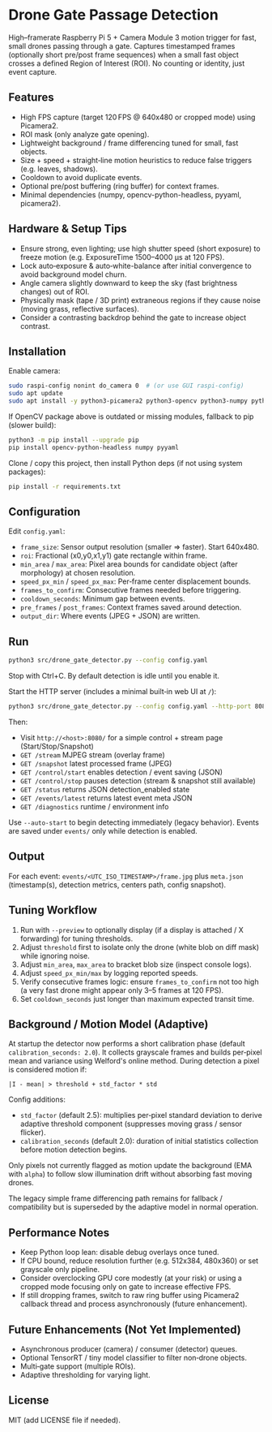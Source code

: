 Drone Gate Passage Detection
============================

High–framerate Raspberry Pi 5 + Camera Module 3 motion trigger for fast, small drones passing through a gate. Captures timestamped frames (optionally short pre/post frame sequences) when a small fast object crosses a defined Region of Interest (ROI). No counting or identity, just event capture.

## Features
* High FPS capture (target 120 FPS @ 640x480 or cropped mode) using Picamera2.
* ROI mask (only analyze gate opening).
* Lightweight background / frame differencing tuned for small, fast objects.
* Size + speed + straight‑line motion heuristics to reduce false triggers (e.g. leaves, shadows).
* Cooldown to avoid duplicate events.
* Optional pre/post buffering (ring buffer) for context frames.
* Minimal dependencies (numpy, opencv-python-headless, pyyaml, picamera2).

## Hardware & Setup Tips
* Ensure strong, even lighting; use high shutter speed (short exposure) to freeze motion (e.g. ExposureTime 1500–4000 µs at 120 FPS).
* Lock auto‑exposure & auto‑white-balance after initial convergence to avoid background model churn.
* Angle camera slightly downward to keep the sky (fast brightness changes) out of ROI.
* Physically mask (tape / 3D print) extraneous regions if they cause noise (moving grass, reflective surfaces).
* Consider a contrasting backdrop behind the gate to increase object contrast.

## Installation
Enable camera:
```bash
sudo raspi-config nonint do_camera 0  # (or use GUI raspi-config)
sudo apt update
sudo apt install -y python3-picamera2 python3-opencv python3-numpy python3-yaml
```
If OpenCV package above is outdated or missing modules, fallback to pip (slower build):
```bash
python3 -m pip install --upgrade pip
pip install opencv-python-headless numpy pyyaml
```

Clone / copy this project, then install Python deps (if not using system packages):
```bash
pip install -r requirements.txt
```

## Configuration
Edit `config.yaml`:
* `frame_size`: Sensor output resolution (smaller => faster). Start 640x480.
* `roi`: Fractional (x0,y0,x1,y1) gate rectangle within frame.
* `min_area` / `max_area`: Pixel area bounds for candidate object (after morphology) at chosen resolution.
* `speed_px_min` / `speed_px_max`: Per‑frame center displacement bounds.
* `frames_to_confirm`: Consecutive frames needed before triggering.
* `cooldown_seconds`: Minimum gap between events.
* `pre_frames` / `post_frames`: Context frames saved around detection.
* `output_dir`: Where events (JPEG + JSON) are written.

## Run
```bash
python3 src/drone_gate_detector.py --config config.yaml
```
Stop with Ctrl+C. By default detection is idle until you enable it.

Start the HTTP server (includes a minimal built‑in web UI at `/`):
```bash
python3 src/drone_gate_detector.py --config config.yaml --http-port 8080
```
Then:
* Visit `http://<host>:8080/` for a simple control + stream page (Start/Stop/Snapshot)
* `GET /stream` MJPEG stream (overlay frame)
* `GET /snapshot` latest processed frame (JPEG)
* `GET /control/start` enables detection / event saving (JSON)
* `GET /control/stop` pauses detection (stream & snapshot still available)
* `GET /status` returns JSON detection_enabled state
* `GET /events/latest` returns latest event meta JSON
* `GET /diagnostics` runtime / environment info

Use `--auto-start` to begin detecting immediately (legacy behavior).
Events are saved under `events/` only while detection is enabled.

## Output
For each event: `events/<UTC_ISO_TIMESTAMP>/frame.jpg` plus `meta.json` (timestamp(s), detection metrics, centers path, config snapshot).

## Tuning Workflow
1. Run with `--preview` to optionally display (if a display is attached / X forwarding) for tuning thresholds.
2. Adjust `threshold` first to isolate only the drone (white blob on diff mask) while ignoring noise.
3. Adjust `min_area`, `max_area` to bracket blob size (inspect console logs).
4. Adjust `speed_px_min/max` by logging reported speeds.
5. Verify consecutive frames logic: ensure `frames_to_confirm` not too high (a very fast drone might appear only 3–5 frames at 120 FPS).
6. Set `cooldown_seconds` just longer than maximum expected transit time.

## Background / Motion Model (Adaptive)
At startup the detector now performs a short calibration phase (default `calibration_seconds: 2.0`). It collects grayscale frames and builds per‑pixel mean and variance using Welford's online method. During detection a pixel is considered motion if:

	|I - mean| > threshold + std_factor * std

Config additions:
* `std_factor` (default 2.5): multiplies per‑pixel standard deviation to derive adaptive threshold component (suppresses moving grass / sensor flicker).
* `calibration_seconds` (default 2.0): duration of initial statistics collection before motion detection begins.

Only pixels not currently flagged as motion update the background (EMA with `alpha`) to follow slow illumination drift without absorbing fast moving drones.

The legacy simple frame differencing path remains for fallback / compatibility but is superseded by the adaptive model in normal operation.

## Performance Notes
* Keep Python loop lean: disable debug overlays once tuned.
* If CPU bound, reduce resolution further (e.g. 512x384, 480x360) or set grayscale only pipeline.
* Consider overclocking GPU core modestly (at your risk) or using a cropped mode focusing only on gate to increase effective FPS.
* If still dropping frames, switch to raw ring buffer using Picamera2 callback thread and process asynchronously (future enhancement).

## Future Enhancements (Not Yet Implemented)
* Asynchronous producer (camera) / consumer (detector) queues.
* Optional TensorRT / tiny model classifier to filter non‑drone objects.
* Multi‑gate support (multiple ROIs).
* Adaptive thresholding for varying light.

## License
MIT (add LICENSE file if needed).
